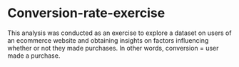 # Conversion-rate-exercise
This analysis was conducted as an exercise to explore a dataset on users of an ecommerce website and obtaining insights on factors influencing whether or not they made purchases. In other words, conversion = user made a purchase.
